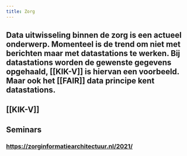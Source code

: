 ```yaml
---
title: Zorg
---
```


## Data uitwisseling binnen de zorg is een actueel onderwerp. Momenteel is de trend om niet met berichten maar met datastations te werken. Bij datastations worden de gewenste gegevens opgehaald, [[KIK-V]] is hiervan een voorbeeld. Maar ook het [[FAIR]] data principe kent datastations.
## [[KIK-V]]
## Seminars
### https://zorginformatiearchitectuur.nl/2021/
###

